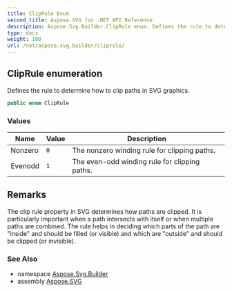 ```yaml
---
title: ClipRule Enum
second_title: Aspose.SVG for .NET API Reference
description: Aspose.Svg.Builder.ClipRule enum. Defines the rule to determine how to clip paths in SVG graphics
type: docs
weight: 100
url: /net/aspose.svg.builder/cliprule/
---
```

## ClipRule enumeration

Defines the rule to determine how to clip paths in SVG graphics.

```csharp
public enum ClipRule
```

### Values

| Name | Value | Description |
| --- | --- | --- |
| Nonzero | `0` | The nonzero winding rule for clipping paths. |
| Evenodd | `1` | The even-odd winding rule for clipping paths. |

## Remarks

The clip rule property in SVG determines how paths are clipped. It is particularly important when a path intersects with itself or when multiple paths are combined. The rule helps in deciding which parts of the path are "inside" and should be filled (or visible) and which are "outside" and should be clipped (or invisible).

### See Also

* namespace [Aspose.Svg.Builder](../../aspose.svg.builder/)
* assembly [Aspose.SVG](../../)
